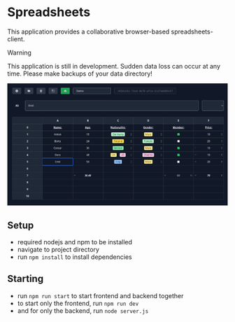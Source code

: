 # Spreadsheets

This application provides a collaborative browser-based spreadsheets-client.

> [!WARNING]
> This application is still in development. Sudden data loss can occur at any time. Please make backups of your data directory!

![](./public/demo.png)

## Setup

-   required nodejs and npm to be installed
-   navigate to project directory
-   run `npm install` to install dependencies

## Starting

-   run `npm run start` to start frontend and backend together
-   to start only the frontend, run `npm run dev`
-   and for only the backend, run `node server.js`
